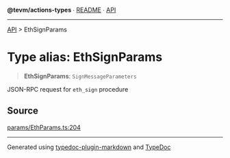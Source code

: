 **@tevm/actions-types** ∙ [README](../README.md) ∙ [API](../API.md)

***

[API](../API.md) > EthSignParams

# Type alias: EthSignParams

> **EthSignParams**: `SignMessageParameters`

JSON-RPC request for `eth_sign` procedure

## Source

[params/EthParams.ts:204](https://github.com/evmts/tevm-monorepo/blob/main/core/actions-types/src/params/EthParams.ts#L204)

***
Generated using [typedoc-plugin-markdown](https://www.npmjs.com/package/typedoc-plugin-markdown) and [TypeDoc](https://typedoc.org/)
